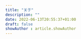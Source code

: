 ```yaml
---
title: "关于"
description: ""
date: 2022-06-13T20:55:37+01:00
draft: false
showAuthor : article.showAuthor
---
```

